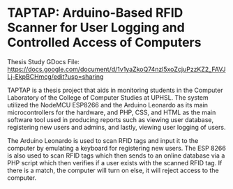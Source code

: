 # TAPTAP: Arduino-Based RFID Scanner for User Logging and Controlled Access of Computers
Thesis Study
GDocs File:
https://docs.google.com/document/d/1v1yaZkoQ74nzl5xoZcjuPzzKZ2_FAVJLj-EkpBCHmcg/edit?usp=sharing

TAPTAP is a thesis project that aids in monitoring students in the Computer Laboratory of the College of Computer Studies at UPHSL. The system utilized the NodeMCU ESP8266 and the Arduino Leonardo as its main microcontrollers for the hardware, and PHP, CSS, and HTML as the main software tool used in producing reports such as viewing user database, registering new users and admins, and lastly, viewing user logging of users.

The Arduino Leonardo is used to scan RFID tags and input it to the computer by emulating a keyboard for registering new users.
The ESP 8266 is also used to scan RFID tags which then sends to an online database via a PHP script which then verifies if a user exists with the scanned RFID tag. If there is a match, the computer will turn on else, it will reject access to the computer.
